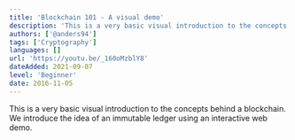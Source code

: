 ```yaml
---
title: 'Blockchain 101 - A visual demo'
description: 'This is a very basic visual introduction to the concepts behind a blockchain. We introduce the idea of an immutable ledger using an interactive web demo.'
authors: ['@anders94']
tags: ['Cryptography']
languages: []
url: 'https://youtu.be/_160oMzblY8'
dateAdded: 2021-09-07
level: 'Beginner'
date: 2016-11-05
---
```


This is a very basic visual introduction to the concepts behind a blockchain. We introduce the idea of an immutable ledger using an interactive web demo.